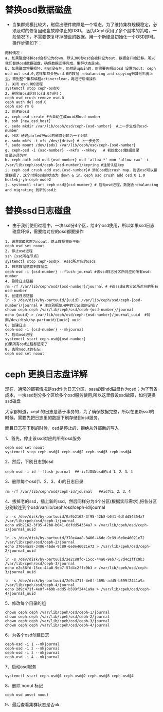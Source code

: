 # 替换osd数据磁盘

- 当集群规模比较大，磁盘出硬件故障是一个常态。为了维持集群规模稳定，必须及时的修复因硬盘故障停止的OSD。 因为Ceph采用了多个副本的策略，一般情况下，不需要恢复坏掉硬盘的数据。用一个新硬盘初始化一个OSD即可。操作步骤如下：
```
两种情况：
a. 如果磁盘坏掉osd会标记为down，默认300秒osd会被标记为out，数据会开始迁移。所以我们替换osd数据磁盘，确保数据迁移完成，集群状态是ok。
b. 如果磁盘将要损坏，但还没有坏，仍然是up&in的，则需要先把该osd 设置为out: ceph osd out osd.0,这样集群会把osd.0的数据 rebalancing and copying到其他机器上去。直到整个集群编程active+clean，再进行后续操作
1. 关闭 osd.0的进程
systemctl stop ceph-osd@0
2. 删除旧osd信息(osd.0为例)：
ceph osd crush remove osd.0
ceph auth del osd.0
ceph osd rm 0
3. 创建新osd
a. ceph osd create #会自动生成uuid和osd-number
b. ssh {new_osd_host}
c. sudo mkdir /var/lib/ceph/osd/ceph-{osd-number}  #上一步生成的osd-number
d. 分区 通过parted把osd的磁盘分区为一个分区
e. sudo mkfs -t xfs /dev/{drive} # 上一步分区
f. sudo mount /dev/{sdx} /var/lib/ceph/osd/ceph-{osd-number}
g. ceph-osd -i {osd-number} --mkfs --mkkey   # 初始化osd数据目录
目录必须为空
h. ceph auth add osd.{osd-number} osd 'allow *' mon 'allow rwx' -i /var/lib/ceph/osd/ceph-{osd-number}/keyring #注册认证key
i. ceph osd crush add osd.{osd-number}# 添加osd到crush map，则该osd可以接受数据了，这个时候osd的状态为 down & in。ceph osd crush add osd.0 1.0 host=bj-yh-ceph-node2
j. systemctl start ceph-osd@{osd-number} # 启动osd进程，数据会rebalancing and migrating 到新的osd上
```

# 替换ssd日志磁盘

- 由于我们使用过程中，一块ssd分4个区，给4个osd使用，所以如果ssd日志磁盘坏掉，需要给对应的osd都要操作
```
1. 设置OSD状态为noout，防止数据重新平衡
ceph osd set noout
2. 停止osd进程
ssh {ssd所在节点}
systemctl stop ceph-osd@x  #ssd所对应的osds
3. 日志数据落盘到数据盘
ceph-osd -i {osd-number} --flush-journal #该ssd日志分区所对应的所有osd-number
4. 删除日志链接
rm -rf /var/lib/ceph/osd/{osd-number}/journal # #该ssd日志分区所对应的所有osd-number
5. 创建日志链接
ln -s /dev/disk/by-partuuid/{uuid} /var/lib/ceph/osd/ceph-{osd-number}/journal # 注意别把使用中的分区给绑定错了
chown ceph:ceph /var/lib/ceph/osd/ceph-{osd-number}/journal
echo {uuid} > /var/lib/ceph/osd/ceph-{osd-number}/journal_uuid  #前面/dev/disk/by-partuuid/{uuid} uuid
6. 创建日志
ceph-osd -i {osd-number} --mkjournal
7. 启动osd进程
systemctl start ceph-osd@{osd-number}
如果所有osd进程都起来了
8. 去除noout的标记
ceph osd set noout
```

# ceph 更换日志盘详解

现在，通常的部署情况是ssd作为日志分区，sas或者hdd磁盘作为osd；为了节省成本，一块ssd划分多个区给多个osd服务使用,所以这里假设ssd故障，如何更换ssd磁盘

大家都知道，ceph的日志是基于事务的，为了确保数据完整，所以在更新ssd的时候，需要先把日志里的数据下刷存储到osd服务。

而且日志在下刷的时候，osd是停止的，拒绝从外部新的写入

1、首先，停止该ssd对应的所有osd服务
```
ceph osd set noout
systemctl stop ceph-osd@1 ceph-osd@2 ceph-osd@3 ceph-osd@4
```

2、然后，下刷日志到osd
```
ceph-osd -i id --flush-journal  ##-i:后面跟osd的id 1、2、3、4
```
3、删除每个osd(1、2、3、4)的日志目录
```
rm -rf /var/lib/ceph/osd/ceph-id/journal   ##id为1、2、3、4
```

4、拔掉老的ssd，插上新的ssd，然后同样分为4个分区(根据实际需求),把各分区分别软连到个osd/var/lib/ceph/osd/ceph-id/journal
```
ln -s /dev/disk/by-partuuid/0a9b2162-3f95-42b8-b041-6dfdd54354a7 /var/lib/cpeh/osd/ceph-1/journal
echo a9b2162-3f95-42b8-b041-6dfdd54354a7 > /var/lib/cpeh/osd/ceph-1/journal_uuid

ln -s /dev/disk/by-partuuid/370e4aa8-3406-46de-9c89-6e0e46021e72 /var/lib/cpeh/osd/ceph-2/journal
echo 370e4aa8-3406-46de-9c89-6e0e46021e72 > /var/lib/cpeh/osd/ceph-2/journal_uuid

ln -s /dev/disk/by-partuuid/2e2c88fd-15cc-44a0-9eb7-57d4c2ffc9b3 /var/lib/cpeh/osd/ceph-3/journal
echo e2c88fd-15cc-44a0-9eb7-57d4c2ffc9b3 > /var/lib/cpeh/osd/ceph-3/journal_uuid

ln -s /dev/disk/by-partuuid/2d9c471f-4e0f-469b-add5-b599f2441a9a /var/lib/cpeh/osd/ceph-4/journal
echo 2d9c471f-4e0f-469b-add5-b599f2441a9a > /var/lib/cpeh/osd/ceph-4/journal_uuid
```

5、修改每个目录的组
```
chown ceph:ceph /var/lib/cpeh/osd/ceph-1/journal
chown ceph:ceph /var/lib/cpeh/osd/ceph-2/journal
chown ceph:ceph /var/lib/cpeh/osd/ceph-3/journal
chown ceph:ceph /var/lib/cpeh/osd/ceph-4/journal
```

6、为各个osd创建日志
```
ceph-osd -i 1 --mkjournal
ceph-osd -i 2 --mkjournal
ceph-osd -i 3 --mkjournal
ceph-osd -i 4 --mkjournal
```

7、启动osd服务
```
systemctl start ceph-osd@1 ceph-osd@2 ceph-osd@3 ceph-osd@4 
```

8、删除 noout 标记
```
ceph osd unset noout
```

9、最后查看集群状态是否ok
